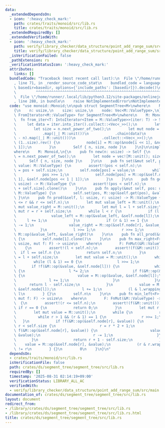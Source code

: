 ```yaml
---
data:
  _extendedDependsOn:
  - icon: ':heavy_check_mark:'
    path: crates/traits/monoid/src/lib.rs
    title: crates/traits/monoid/src/lib.rs
  _extendedRequiredBy: []
  _extendedVerifiedWith:
  - icon: ':heavy_check_mark:'
    path: verify/library_checker/data_structure/point_add_range_sum/src/main.rs
    title: verify/library_checker/data_structure/point_add_range_sum/src/main.rs
  _isVerificationFailed: false
  _pathExtension: rs
  _verificationStatusIcon: ':heavy_check_mark:'
  attributes:
    links: []
  bundledCode: "Traceback (most recent call last):\n  File \"/home/runner/.local/lib/python3.12/site-packages/onlinejudge_verify/documentation/build.py\"\
    , line 71, in _render_source_code_stat\n    bundled_code = language.bundle(stat.path,\
    \ basedir=basedir, options={'include_paths': [basedir]}).decode()\n          \
    \         ^^^^^^^^^^^^^^^^^^^^^^^^^^^^^^^^^^^^^^^^^^^^^^^^^^^^^^^^^^^^^^^^^^^^^^^^^^^^^^^^^\n\
    \  File \"/home/runner/.local/lib/python3.12/site-packages/onlinejudge_verify/languages/rust.py\"\
    , line 288, in bundle\n    raise NotImplementedError\nNotImplementedError\n"
  code: "use monoid::Monoid;\n\npub struct SegmentTree<M>\nwhere\n    M: Monoid,\n\
    {\n    n: usize,\n    size: usize,\n    node: Vec<M::ValueType>,\n}\n\nimpl<M>\
    \ FromIterator<M::ValueType> for SegmentTree<M>\nwhere\n    M: Monoid,\n{\n  \
    \  fn from_iter<T: IntoIterator<Item = M::ValueType>>(iter: T) -> Self {\n   \
    \     let data = iter.into_iter().collect::<Vec<_>>();\n        let n = data.len();\n\
    \        let size = n.next_power_of_two();\n        let mut node = (0..size)\n\
    \            .map(|_| M::unit())\n            .chain(data)\n            .chain((0..size\
    \ - n).map(|_| M::unit()))\n            .collect::<Vec<_>>();\n        for i in\
    \ (1..size).rev() {\n            node[i] = M::op(&node[i << 1], &node[i << 1 |\
    \ 1]);\n        }\n        Self { n, size, node }\n    }\n}\n\nimpl<M> SegmentTree<M>\n\
    where\n    M: Monoid,\n{\n    pub fn new(n: usize) -> Self {\n        let size\
    \ = n.next_power_of_two();\n        let node = vec![M::unit(); size * 2];\n  \
    \      Self { n, size, node }\n    }\n\n    pub fn set(&mut self, pos: usize,\
    \ value: M::ValueType) {\n        assert!(pos < self.n);\n        let mut pos\
    \ = pos + self.size;\n        self.node[pos] = value;\n        while pos > 1 {\n\
    \            pos >>= 1;\n            self.node[pos] = M::op(&self.node[pos <<\
    \ 1], &self.node[pos << 1 | 1]);\n        }\n    }\n\n    pub fn get(&self, pos:\
    \ usize) -> M::ValueType {\n        assert!(pos < self.n);\n        self.node[pos\
    \ + self.size].clone()\n    }\n\n    pub fn apply(&mut self, pos: usize, value:\
    \ M::ValueType) {\n        self.set(pos, M::op(&self.get(pos), &value));\n   \
    \ }\n\n    pub fn prod(&self, l: usize, r: usize) -> M::ValueType {\n        assert!(l\
    \ <= r && r <= self.n);\n        let mut value_left = M::unit();\n        let\
    \ mut value_right = M::unit();\n        let mut l = l + self.size;\n        let\
    \ mut r = r + self.size;\n        while l < r {\n            if (l & 1) == 1 {\n\
    \                value_left = M::op(&value_left, &self.node[l]);\n           \
    \     l += 1;\n            }\n            if (r & 1) == 1 {\n                r\
    \ -= 1;\n                value_right = M::op(&self.node[r], &value_right);\n \
    \           }\n            l >>= 1;\n            r >>= 1;\n        }\n       \
    \ M::op(&value_left, &value_right)\n    }\n\n    pub fn all_prod(&self) -> M::ValueType\
    \ {\n        self.node[1].clone()\n    }\n\n    pub fn max_right<F>(&self, l:\
    \ usize, mut f: F) -> usize\n    where\n        F: FnMut(&M::ValueType) -> bool,\n\
    \    {\n        assert!(l < self.n);\n        assert!(f(&M::unit()));\n      \
    \  if l == self.n {\n            return self.n;\n        }\n        let mut l\
    \ = l + self.size;\n        let mut value = M::unit();\n        while {\n    \
    \        while (l & 1) == 0 {\n                l >>= 1;\n            }\n     \
    \       if !f(&M::op(&value, &self.node[l])) {\n                while l < self.size\
    \ {\n                    l *= 2;\n                    if f(&M::op(&value, &self.node[l]))\
    \ {\n                        value = M::op(&value, &self.node[l]);\n         \
    \               l += 1;\n                    }\n                }\n          \
    \      return l - self.size;\n            }\n            value = M::op(&value,\
    \ &self.node[l]);\n            l += 1;\n            (l & l.wrapping_neg()) !=\
    \ l\n        } {}\n        self.n\n    }\n\n    pub fn min_left<F>(&self, r: usize,\
    \ mut f: F) -> usize\n    where\n        F: FnMut(&M::ValueType) -> bool,\n  \
    \  {\n        assert!(r <= self.n);\n        assert!(f(&M::unit()));\n       \
    \ if r == 0 {\n            return 0;\n        }\n        let mut r = r + self.size;\n\
    \        let mut value = M::unit();\n        while {\n            r -= 1;\n  \
    \          while r > 1 && (r & 1) == 1 {\n                r >>= 1;\n         \
    \   }\n            if !f(&M::op(&self.node[r], &value)) {\n                while\
    \ r < self.size {\n                    r = r * 2 + 1;\n                    if\
    \ f(&M::op(&self.node[r], &value)) {\n                        value = M::op(&self.node[r],\
    \ &value);\n                        r -= 1;\n                    }\n         \
    \       }\n                return r + 1 - self.size;\n            }\n        \
    \    value = M::op(&self.node[r], &value);\n            (r & r.wrapping_neg())\
    \ != r\n        } {}\n        0\n    }\n}\n"
  dependsOn:
  - crates/traits/monoid/src/lib.rs
  isVerificationFile: false
  path: crates/ds/segment_tree/segment_tree/src/lib.rs
  requiredBy: []
  timestamp: '2025-08-31 02:14:19+09:00'
  verificationStatus: LIBRARY_ALL_AC
  verifiedWith:
  - verify/library_checker/data_structure/point_add_range_sum/src/main.rs
documentation_of: crates/ds/segment_tree/segment_tree/src/lib.rs
layout: document
redirect_from:
- /library/crates/ds/segment_tree/segment_tree/src/lib.rs
- /library/crates/ds/segment_tree/segment_tree/src/lib.rs.html
title: crates/ds/segment_tree/segment_tree/src/lib.rs
---
```

